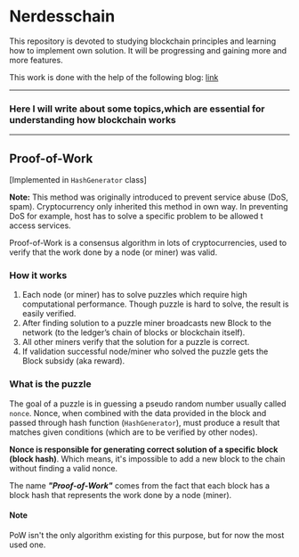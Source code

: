 # Nerdesschain

This repository is devoted to studying blockchain principles and learning how to implement own solution.
It will be progressing and gaining more and more features.

This work is done with the help of the following blog: [link](https://medium.com/programmers-blockchain/create-simple-blockchain-java-tutorial-from-scratch-6eeed3cb03fa)

---

### Here I will write about some topics,which are essential for understanding how blockchain works

---

## Proof-of-Work
[Implemented in `HashGenerator` class]

**Note:** This method was originally introduced to prevent service abuse (DoS, spam).
Cryptocurrency only inherited this method in own way. In preventing DoS for example, 
host has to solve a specific problem to be allowed t access services.

Proof-of-Work is a consensus algorithm in lots of cryptocurrencies, 
used to verify that the work done by a node (or miner) was valid.
### How it works
1. Each node (or miner) has to solve puzzles which require high computational performance. 
   Though puzzle is hard to solve, the result is easily verified.
2. After finding solution to a puzzle miner broadcasts new Block to the network 
   (to the ledger’s chain of blocks or blockchain itself).
3. All other miners verify that the solution for a puzzle is correct.
4. If validation successful node/miner who solved the puzzle gets the Block subsidy (aka reward).

### What is the puzzle
The goal of a puzzle is in guessing a pseudo random number usually called `nonce`. 
Nonce, when combined with the data provided in the block and passed through hash function (`HashGenerator`),
must produce a result that matches given conditions (which are to be verified by other nodes).

**Nonce is responsible for generating correct solution of a specific block (block hash)**. 
Which means, it's impossible to add a new block to the chain without finding a valid nonce.

The name ***"Proof-of-Work"*** comes from the fact that each block has a block hash that 
represents the work done by a node (miner).

#### Note
PoW isn't the only algorithm existing for this purpose, but for now the most used one.
